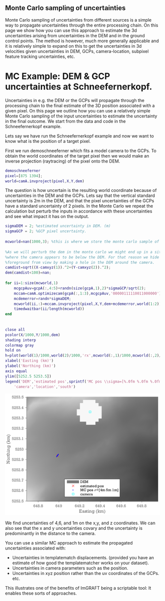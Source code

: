 ## Monte Carlo sampling of uncertainties

Monte Carlo sampling of uncertainties from different sources is a simple way to propagate uncertainties through the entire processing chain. On this page we show how you can use this approach to estimate the 3d uncertainties arising from uncertainties in the DEM and in the ground control points. The method is however, much more generally applicable and it is relatively simple to expand on this to get the uncertainties in 3d velocities given uncertainties in DEM, GCPs, camera-location, subpixel feature tracking uncertainties, etc. 
  
# MC Example: DEM & GCP uncertainties at Schneefernerkopf. 
Uncertainties in e.g. the DEM or the GCPs will propagate through the processing chain to the final estimate of the 3D position associated with a given pixel.  On this page we outline how you can use a relatively simple Monte Carlo sampling of the input uncertainties to estimate the uncertainty in the final outcome.  We start from the data and code in the Schneefernerkopf example. 

Lets say we have run the Schneefernerkopf example and now we want to know what is the position of a target pixel. 

First we run demoschneeferner which fits a model camera to the GCPs. To obtain the world coordinates of the target pixel then we would make an inverse projection (raytracing) of the pixel onto the DEM.

```matlab
demoschneeferner
pixel=[875 1394];
world=camA.invproject(pixel,X,Y,dem)
```

The question is how uncertain is the resulting world coordinate because of uncertainties in the DEM and the GCPs. Lets say that the vertical standard uncertainty is 2m in the DEM, and that the pixel uncertainties of the GCPs have a standard uncertainty of 2 pixels. In the Monte Carlo we repeat the calculation but perturb the inputs in accordance with these uncertainties and see what impact it has on the output. 

```matlab
sigmaDEM = 2; %estimated uncertainty in DEM. (m)
sigmaGCP = 2; %GCP pixel uncertainty.

mcworld=nan(1000,3); %this is where we store the monte carlo sample of 3d coordinates

%As we will perturb the dem in the monte carlo we might end up in a situation
%where the camera appears to be below the DEM. For that reason we hide the
%foreground from view by making a hole in the DEM around the camera. 
camdist=sqrt((X-camxyz(1)).^2+(Y-camxyz(2)).^2);
dem(camdist<100)=nan;

for ii=1:size(mcworld,1)
    mcgcpAuv=gcpA(:,4:5)+randn(size(gcpA,1),2)*sigmaGCP/sqrt(2);
    mccam=camA.optimizecam(gcpA(:,1:3),mcgcpAuv,'00000111110011000000');
    mcdemerror=randn*sigmaDEM;
    mcworld(ii,:)=mccam.invproject(pixel,X,Y,dem+mcdemerror,world(1:2));
    timedwaitbar(ii/length(mcworld))
end


close all
pcolor(X/1000,Y/1000,dem)
shading interp
colormap gray
hold on
h=plot(world(1)/1000,world(2)/1000,'rx',mcworld(:,1)/1000,mcworld(:,2)/1000,'b.',camxyz(1)/1000,camxyz(2)/1000,'cs')
xlabel('Easting (km)')
ylabel('Northing (km)')
axis equal 
ylim([5252.5 5253.5])
legend('DEM','estimated pos',sprintf('MC pos \\sigma=[%.0fm %.0fm %.0fm]',nanstd(mcworld)), ...
    'camera','location','south')
```

![monte carlo sampling of imgraft uncertainties](img/mcimgraft.png)



We find uncertainties of 4,6, and 1m on the x,y, and z coordinates. We can also see that the x and y uncertainties covary and the uncertainty is predominantly in the distance to the camera. 

You can use a similar MC approach to estimate the propagated uncertainties associated with:
* Uncertainties in templatematch displacements. (provided you have an estimate of how good the templatematcher works on your dataset). 
* Uncertainties in camera parameters such as the position. 
* Uncertainties in xyz position rather than the uv coordinates of the GCPs. 
etc.

This illustrates one of the benefits of ImGRAFT being a scriptable tool: It enables these sorts of approaches. 